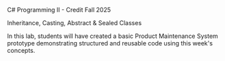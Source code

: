 C# Programming II - Credit Fall 2025

Inheritance, Casting, Abstract & Sealed Classes 

In this lab, students will have created a basic Product Maintenance System prototype demonstrating structured and reusable code using this week's concepts.
